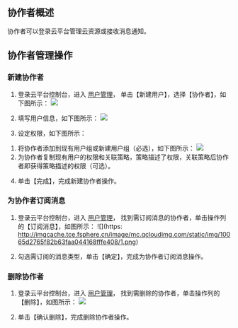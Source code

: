 ## 协作者概述
协作者可以登录云平台管理云资源或接收消息通知。

## 协作者管理操作

### 新建协作者

1. 登录云平台控制台，进入 [用户管理](http://console.tce.fsphere.cn/cam)， 单击【新建用户】，选择【协作者】，如下图所示：
![](http://imgcache.tce.fsphere.cn/image/mc.qcloudimg.com/static/img/0ac627689fbd652ae4ee694164857f61/1.png)

2. 填写用户信息，如下图所示：
![](http://imgcache.tce.fsphere.cn/image/mc.qcloudimg.com/static/img/02946deaa136594ad4aee17bf9985778/image.png)

3. 设定权限，如下图所示：
1) 将协作者添加到现有用户组或新建用户组（必选），如下图所示：
![](http://imgcache.tce.fsphere.cn/image/mc.qcloudimg.com/static/img/ddabc0c473c34e613d34c89d182acd52/3.png)
2) 为协作者复制现有用户的权限和关联策略，策略描述了权限，关联策略后协作者即获得策略描述的权限（可选）。

4. 单击【完成】，完成新建协作者操作。

### 为协作者订阅消息
1. 登录云平台控制台，进入 [用户管理](http://console.tce.fsphere.cn/cam)， 找到需订阅消息的协作者，单击操作列的【订阅消息】，如图所示：
![](https: http://imgcache.tce.fsphere.cn/image/mc.qcloudimg.com/static/img/10065d2765f82b63faa044168fffe408/1.png)

2. 勾选需订阅的消息类型，单击【确定】，完成为协作者订阅消息操作。

### 删除协作者

1. 登录云平台控制台，进入 [用户管理](http://console.tce.fsphere.cn/cam)， 找到需删除的协作者，单击操作列的【删除】，如图所示：
![](http://imgcache.tce.fsphere.cn/image/mc.qcloudimg.com/static/img/253a9e3a11eb252a123dfb73f712cc9d/2.png)

2. 单击【确认删除】，完成删除协作者操作。



